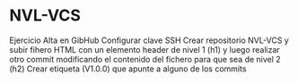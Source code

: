 # NVL-VCS
Ejercicio Alta en GibHub
Configurar clave SSH
Crear repositorio NVL-VCS y subir fihero HTML con un elemento header de nivel 1 (h1) y luego realizar otro commit modificando el contenido del fichero para que sea de nivel 2 (h2)
Crear etiqueta (V1.0.0) que apunte a alguno de los commits
